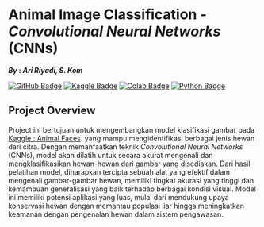 # Animal Image Classification - _Convolutional Neural Networks_ (CNNs)
**_By_ : _Ari Riyadi, S. Kom_**

[![GitHub Badge](https://img.shields.io/badge/GitHub-100000?style=for-the-badge&logo=github&logoColor=white)](https://github.com/aririyadi/)
[![Kaggle Badge](https://img.shields.io/badge/Kaggle-20BEFF?style=for-the-badge&logo=kaggle&logoColor=white)](https://www.kaggle.com/)
[![Colab Badge](https://img.shields.io/badge/Colab-F9AB00?style=for-the-badge&logo=google-colab&logoColor=white)](https://colab.research.google.com/)
[![Python Badge](https://img.shields.io/badge/Python-3776AB?style=for-the-badge&logo=python&logoColor=white)](https://www.python.org/)

## Project Overview
Project ini bertujuan untuk mengembangkan model klasifikasi gambar pada [Kaggle : Animal Faces](https://www.kaggle.com/datasets/andrewmvd/animal-faces). yang mampu mengidentifikasi berbagai jenis hewan dari citra. Dengan memanfaatkan teknik _Convolutional Neural Networks_ (CNNs), model akan dilatih untuk secara akurat mengenali dan mengklasifikasikan hewan-hewan dari gambar yang disediakan. Dari hasil pelatihan model, diharapkan tercipta sebuah alat yang efektif dalam mengenali gambar-gambar hewan, memiliki tingkat akurasi yang tinggi dan kemampuan generalisasi yang baik terhadap berbagai kondisi visual. Model ini memiliki potensi aplikasi yang luas, mulai dari mendukung upaya konservasi hewan dengan memantau populasi liar hingga meningkatkan keamanan dengan pengenalan hewan dalam sistem pengawasan.
